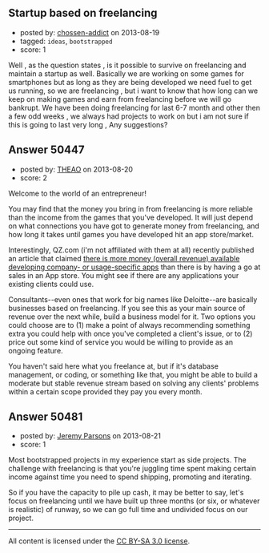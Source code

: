 ## Startup based on freelancing

- posted by: [chossen-addict](https://stackexchange.com/users/-1/23635-chossen-addict) on 2013-08-19
- tagged: `ideas`, `bootstrapped`
- score: 1

Well , as the question states , is it possible to survive on freelancing and maintain a startup as well. Basically we are working on some games for smartphones but as long as they are being developed we need fuel to get us running, so we are freelancing , but i want to know that how long can we keep on making games and earn from freelancing before we will go bankrupt. We have been doing freelancing for last 6-7 month and other then a few odd weeks , we always had projects to work on but i am not sure if this is going to last very long , Any suggestions?


## Answer 50447

- posted by: [THEAO](https://stackexchange.com/users/-1/27506-theao) on 2013-08-20
- score: 2

<p>Welcome to the world of an entrepreneur! </p>

<p>You may find that the money you bring in from freelancing is more reliable than the income from the games that you've developed. It will just depend on what connections you have got to generate money from freelancing, and how long it takes until games you have developed hit an app store/market. </p>

<p>Interestingly, QZ.com (i'm not affiliated with them at all) recently published an article that claimed <a href="http://qz.com/112398/if-you-want-to-make-money-from-apps-forget-about-the-app-store/" rel="nofollow">there is more money (overall revenue) available developing company- or usage-specific apps</a> than there is by having a go at sales in an App store. You might see if there are any applications your existing clients could use.</p>

<p>Consultants--even ones that work for big names like Deloitte--are basically businesses based on freelancing. If you see this as your main source of revenue over the next while, build a business model for it. Two options you could choose are to (1) make a point of always recommending something extra you could help with once you've completed a client's issue, or to (2) price out some kind of service you would be willing to provide as an ongoing feature. </p>

<p>You haven't said here what you freelance at, but if it's database management, or coding, or something like that, you might be able to build a moderate but stable revenue stream based on solving any clients' problems within a certain scope provided they pay you every month. </p>



## Answer 50481

- posted by: [Jeremy Parsons](https://stackexchange.com/users/-1/4291-jeremy-parsons) on 2013-08-21
- score: 1

Most bootstrapped projects in my experience start as side projects. The challenge with freelancing is that you're juggling time spent making certain income against time you need to spend shipping, promoting and iterating.

So if you have the capacity to pile up cash, it may be better to say, let's focus on freelancing until we have built up three months (or six, or whatever is realistic) of runway, so we can go full time and undivided focus on our project.



---

All content is licensed under the [CC BY-SA 3.0 license](https://creativecommons.org/licenses/by-sa/3.0/).
